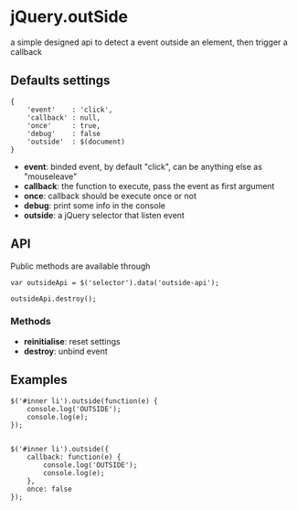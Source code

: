 # jQuery.outSide

a simple designed api to detect a event outside an element, then trigger a callback

## Defaults settings

	{
		'event'    : 'click',
		'callback' : null,
		'once'     : true,
		'debug'    : false
		'outside'  : $(document)
	}

* __event__: binded event, by default "click", can be anything else as "mouseleave"
* __callback__: the function to execute, pass the event as first argument
* __once__: callback should be execute once or not
* __debug__: print some info in the console
* __outside__: a jQuery selector that listen event  


## API

Public methods are available through 

	var outsideApi = $('selector').data('outside-api');

	outsideApi.destroy();

### Methods

* __reinitialise__: reset settings
* __destroy__: unbind event

## Examples

	$('#inner li').outside(function(e) {
		console.log('OUTSIDE');
		console.log(e);
	});


	$('#inner li').outside({
		callback: function(e) {
			console.log('OUTSIDE');
			console.log(e);
		},
		once: false
	});

